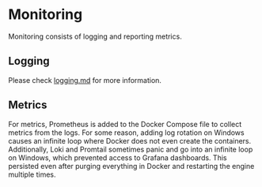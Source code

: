 # Monitoring

Monitoring consists of logging and reporting metrics.

## Logging

Please check [logging.md](./LOGGING.md) for more information.

## Metrics

For metrics, Prometheus is added to the Docker Compose file to collect metrics from the logs.
For some reason, adding log rotation on Windows causes an infinite loop where Docker does not even create the containers.
Additionally, Loki and Promtail sometimes panic and go into an infinite loop on Windows, which prevented access to Grafana dashboards. This persisted even after purging everything in Docker and restarting the engine multiple times.

